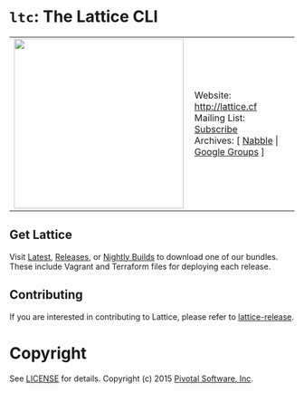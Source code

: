 # `ltc`: The Lattice CLI

<table width="100%">
  <tr>
    <td>
      <a href="http://lattice.cf"><img src="https://raw.githubusercontent.com/cloudfoundry-incubator/lattice-release/master/lattice.png" align="left" width="300" ></a>
    </td>
    <td>
      Website: <a href="http://lattice.cf">http://lattice.cf</a><br>
      Mailing List: <a href="https://lists.cloudfoundry.org/mailman/listinfo/cf-lattice">Subscribe</a><br>
      Archives: [ <a href="http://cf-lattice.70370.x6.nabble.com/">Nabble</a> | <a href="https://groups.google.com/a/cloudfoundry.org/forum/#!forum/lattice">Google Groups</a> ]
    </td>
  </tr>
</table>

## Get Lattice

Visit [Latest](https://github.com/cloudfoundry-incubator/lattice-release/releases/latest), [Releases](https://github.com/cloudfoundry-incubator/lattice-release/releases), or [Nightly Builds](https://lattice.s3.amazonaws.com/nightly/index.html) to download one of our bundles. These include Vagrant and Terraform files for deploying each release.

## Contributing

If you are interested in contributing to Lattice, please refer to [lattice-release](https://github.com/cloudfoundry-incubator/lattice-release).

# Copyright

See [LICENSE](LICENSE) for details.
Copyright (c) 2015 [Pivotal Software, Inc](http://www.pivotal.io/).

